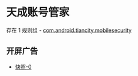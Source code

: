 # 天成账号管家

存在 1 规则组 - [com.android.tiancity.mobilesecurity](/src/apps/com.android.tiancity.mobilesecurity.ts)

## 开屏广告

- [快照-0](https://i.gkd.li/import/13350649)
